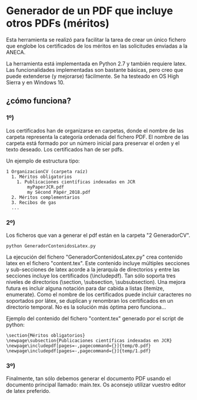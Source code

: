 # Generador de un PDF que incluye otros PDFs (méritos)

Esta herramienta se realizó para facilitar la tarea de crear un único fichero que englobe los certificados de los méritos en las solicitudes enviadas a la ANECA. 

La herramienta está implementada en Python 2.7 y también requiere latex. Las funcionalidades implementadas son bastante básicas, pero creo que puede extenderse (y mejorarse) fácilmente. Se ha testeado en OS High Sierra y en Windows 10.

## ¿cómo funciona?

### 1º) 
Los certificados han de organizarse en carpetas, donde el nombre de las carpeta representa la categoría ordenada del fichero PDF. El nombre de las carpeta está formado por un número inicial para preservar el orden y el texto deseado. Los certificados han de ser pdfs. 
 

Un ejemplo de estructura tipo:
```
1 OrganizacionCV (carpeta raíz)
  1. Méritos obligatorios
    1. Publicaciones científicas indexadas en JCR
    	myPaperJCR.pdf
    	my Sëcond Pàpér_2018.pdf
  2. Méritos complementarios
  3. Recibos de gas
  ...
```

### 2º) 
Los ficheros que van a generar el pdf están en la carpeta "2 GeneradorCV".



```
python GeneradorContenidosLatex.py
```

La ejecución del fichero "GeneradorContenidosLatex.py" crea contenido latex en el fichero "content.tex". Este contenido incluye múltiples secciones y sub-secciones de latex acorde a la jerarquía de directorios y entre las secciones incluye los certificados (\includepdf). Tan sólo soporta tres niveles de directorios (\section, \subsection, \subsubsection). Una mejora futura es incluir alguna notación para dar cabida a listas (itemize, enumerate).
Como el nombre de los certificados puede incluir caracteres no soportados por látex, se duplican y renombran los certificados en un directorio temporal. No es la solución más óptima pero funciona...

Ejemplo del contenido del fichero "content.tex" generado por el script de python:
```
\section{Méritos obligatorios}
\newpage\subsection{Publicaciones científicas indexadas en JCR}
\newpage\includepdf[pages=-,pagecommand={}]{temp/0.pdf}
\newpage\includepdf[pages=-,pagecommand={}]{temp/1.pdf}
```

### 3º) 
Finalmente, tan sólo debemos generar el documento PDF usando el documento principal llamado: main.tex. Os aconsejo utilizar vuestro editor de latex preferido. 

